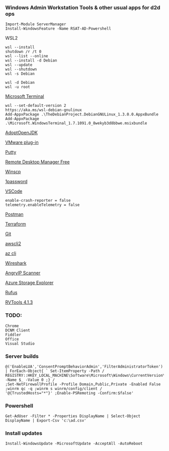 ### Windows Admin Workstation Tools & other usual apps for d2d ops
```
Import-Module ServerManager
Install-WindowsFeature -Name RSAT-AD-Powershell
```

WSL2
```
wsl --install
shutdown /r /t 0
wsl --list --online
wsl --install -d Debian
wsl --update
wsl --shutdown
wsl -s Debian

wsl -d Debian
wsl -u root
```



[Microsoft Terminal](https://github.com/microsoft/terminal)

```
wsl --set-default-version 2
https://aka.ms/wsl-debian-gnulinux
Add-AppxPackage .\TheDebianProject.DebianGNULinux_1.3.0.0.AppxBundle
Add-AppxPackage .\Microsoft.WindowsTerminal_1.7.1091.0_8wekyb3d8bbwe.msixbundle
```

[AdoptOpenJDK](https://adoptopenjdk.net/?variant=openjdk15&jvmVariant=hotspot)

[VMware plug-in](http://vsphereclient.vmware.com/vsphereclient/VMware-EnhancedAuthenticationPlugin-6.7.0.exe)

[Putty](https://the.earth.li/~sgtatham/putty/latest/w64/putty-64bit-0.74-installer.msi)

[Remote Desktop Manager Free](https://cdn.devolutions.net/download/Setup.RemoteDesktopManagerFree.2020.3.23.0.msi)

[Winscp](https://winscp.net/download/WinSCP-5.17.9-Setup.exe)

[1password](https://app-updates.agilebits.com/download/OPW7)

[VSCode](https://code.visualstudio.com/docs/?dv=win64)
```
enable-crash-reporter = false
telemetry.enableTelemetry = false
```
[Postman](https://dl.pstmn.io/download/latest/win64)

[Terraform](https://releases.hashicorp.com/terraform/0.15.0/terraform_0.15.0_windows_amd64.zip)

[Git](https://github.com/git-for-windows/git/releases/download/v2.29.2.windows.3/Git-2.29.2.3-64-bit.exe)

[awscli2](https://awscli.amazonaws.com/AWSCLIV2.msi)

[az cli](https://aka.ms/installazurecliwindows)

[Wireshark](https://1.na.dl.wireshark.org/win64/Wireshark-win64-3.4.2.exe)

[AngryIP Scanner](https://github.com/angryip/ipscan/releases/download/3.7.3/ipscan-3.7.3-setup.exe)

[Azure Storage Explorer](https://go.microsoft.com/fwlink/?LinkId=708343&clcid=0x409)

[Rufus](https://github.com/pbatard/rufus/releases/download/v3.13/rufus-3.13.exe)

[RVTools 4.1.3](https://www.robware.net/rvtools/download)

### TODO:
```
Chrome
DCNM Client
Fiddler
Office
Visual Studio
```
### Server builds
```
@('EnableLUA','ConsentPromptBehaviorAdmin','FilterAdministratorToken') | ForEach-Object{ ` Set-ItemProperty -Path /
REGISTRY::HKEY_LOCAL_MACHINE\Software\Microsoft\Windows\CurrentVersion\Policies\System -Name $_ -Value 0 ;} /
;Set-NetFirewallProfile -Profile Domain,Public,Private -Enabled False ;winrm qc -q ;winrm s winrm/config/client /
'@{TrustedHosts="*"}' ;Enable-PSRemoting -Confirm:$false'
```
### Powershell
`Get-AdUser -Filter * -Properties DisplayName | Select-Object DisplayName | Export-Csv 'c:\ad.csv'`

### Install updates
`Install-WindowsUpdate -MicrosoftUpdate -AcceptAll -AutoReboot`
